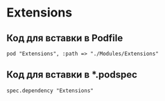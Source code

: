 # Extensions
## Код для вставки в Podfile
```
pod "Extensions", :path => "./Modules/Extensions"
```

## Код для вставки в  *.podspec
```
spec.dependency "Extensions"
```
